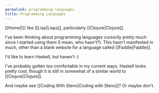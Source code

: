 ```yaml
---
permalink: programming-languages
title: Programming Languages
---
```


[[Home|I]] like [[Lisp|Lisps]], particularly [[Clojure|Clojure]].

I've been thinking about programming languages cursorily pretty much since I started using them (I mean, who hasn't?). This hasn't manifested in much, other than a blank website for a language called [[Faddle|Faddle]].

I'd like to learn Haskell, but haven't :(

I've probably gotten too comfortable in my current ways. Haskell looks pretty cool, though it is still in somewhat of a similar world to [[Clojure|Clojure]].

And maybe see [[Coding With Steno|Coding with Steno]]? Or maybe don't.
